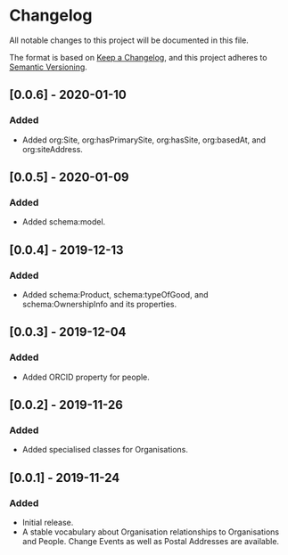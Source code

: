 # Changelog
All notable changes to this project will be documented in this file.

The format is based on [Keep a Changelog](https://keepachangelog.com/en/1.0.0/),
and this project adheres to [Semantic Versioning](https://semver.org/spec/v2.0.0.html).

## [0.0.6] - 2020-01-10
### Added
- Added org:Site, org:hasPrimarySite, org:hasSite, org:basedAt, and org:siteAddress.

## [0.0.5] - 2020-01-09
### Added
- Added schema:model.

## [0.0.4] - 2019-12-13
### Added
- Added schema:Product, schema:typeOfGood, and schema:OwnershipInfo and its properties. 

## [0.0.3] - 2019-12-04
### Added
- Added ORCID property for people.

## [0.0.2] - 2019-11-26
### Added
- Added specialised classes for Organisations. 

## [0.0.1] - 2019-11-24
### Added
- Initial release.
- A stable vocabulary about Organisation relationships to Organisations and People. Change Events as well as Postal Addresses are available.